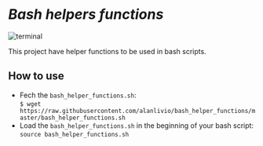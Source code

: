 # ***Bash helpers functions***
![terminal](https://upload.wikimedia.org/wikipedia/commons/thumb/3/38/Gnome-terminal.svg/60px-Gnome-terminal.svg.png) 

This project have helper functions to be used in bash scripts.

## How to use

* Fech the  `bash_helper_functions.sh`:  
`$ wget https://raw.githubusercontent.com/alanlivio/bash_helper_functions/master/bash_helper_functions.sh`  
* Load the `bash_helper_functions.sh` in the beginning of your bash script:  
`source bash_helper_functions.sh`
